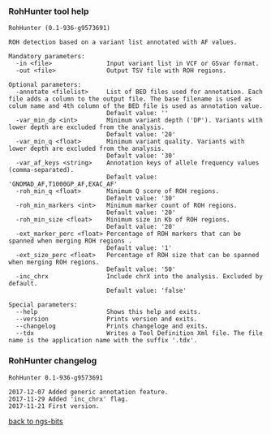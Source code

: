 ### RohHunter tool help
	RohHunter (0.1-936-g9573691)
	
	ROH detection based on a variant list annotated with AF values.
	
	Mandatory parameters:
	  -in <file>               Input variant list in VCF or GSvar format.
	  -out <file>              Output TSV file with ROH regions.
	
	Optional parameters:
	  -annotate <filelist>     List of BED files used for annotation. Each file adds a column to the output file. The base filename is used as colum name and 4th column of the BED file is used as annotation value.
	                           Default value: ''
	  -var_min_dp <int>        Minimum variant depth ('DP'). Variants with lower depth are excluded from the analysis.
	                           Default value: '20'
	  -var_min_q <float>       Minimum variant quality. Variants with lower depth are excluded from the analysis.
	                           Default value: '30'
	  -var_af_keys <string>    Annotation keys of allele frequency values (comma-separated).
	                           Default value: 'GNOMAD_AF,T1000GP_AF,EXAC_AF'
	  -roh_min_q <float>       Minimum Q score of ROH regions.
	                           Default value: '30'
	  -roh_min_markers <int>   Minimum marker count of ROH regions.
	                           Default value: '20'
	  -roh_min_size <float>    Minimum size in Kb of ROH regions.
	                           Default value: '20'
	  -ext_marker_perc <float> Percentage of ROH markers that can be spanned when merging ROH regions .
	                           Default value: '1'
	  -ext_size_perc <float>   Percentage of ROH size that can be spanned when merging ROH regions.
	                           Default value: '50'
	  -inc_chrx                Include chrX into the analysis. Excluded by default.
	                           Default value: 'false'
	
	Special parameters:
	  --help                   Shows this help and exits.
	  --version                Prints version and exits.
	  --changelog              Prints changeloge and exits.
	  --tdx                    Writes a Tool Definition Xml file. The file name is the application name with the suffix '.tdx'.
	
### RohHunter changelog
	RohHunter 0.1-936-g9573691
	
	2017-12-07 Added generic annotation feature.
	2017-11-29 Added 'inc_chrx' flag.
	2017-11-21 First version.
[back to ngs-bits](https://github.com/imgag/ngs-bits)